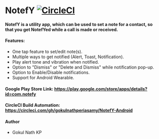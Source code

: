 # NotefY [![CircleCI](https://circleci.com/gh/gokulnathperiasamy/NotefY-Android/tree/master.svg?style=shield)](https://circleci.com/gh/gokulnathperiasamy/NotefY-Android/tree/master)

#### NotefY is a utility app, which can be used to set a note for a contact, so that you get NotefYed while a call is made or received.

#### Features:

- One tap feature to set/edit note(s).
- Multiple ways to get notified (Alert, Toast, Notification).
- Play alert tone and vibration when notified.
- Option to "Dismiss" or "Delete and Dismiss" while notification pop-up.
- Option to Enable/Disable notifications.
- Support for Android Wearable.

#### Google Play Store Link: https://play.google.com/store/apps/details?id=com.notefy

#### CircleCI Build Automation: https://circleci.com/gh/gokulnathperiasamy/NotefY-Android

#### Author

- Gokul Nath KP
